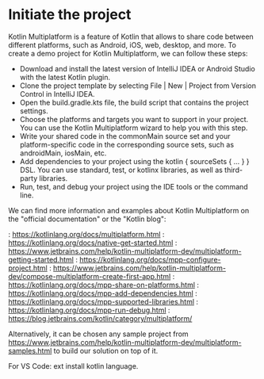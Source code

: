 # Initiate the project

Kotlin Multiplatform is a feature of Kotlin that allows to share code between different platforms, such as Android, iOS, 
web, desktop, and more. To create a demo project for Kotlin Multiplatform, we can follow these steps:

- Download and install the latest version of IntelliJ IDEA or Android Studio with the latest Kotlin plugin.
- Clone the project template by selecting File | New | Project from Version Control in IntelliJ IDEA.
- Open the build.gradle.kts file, the build script that contains the project settings.
- Choose the platforms and targets you want to support in your project. You can use the Kotlin Multiplatform wizard to help you with this step.
- Write your shared code in the commonMain source set and your platform-specific code in the corresponding source sets, such as androidMain, iosMain, etc.
- Add dependencies to your project using the kotlin { sourceSets { … } } DSL. You can use standard, test, or kotlinx libraries, as well as third-party libraries.
- Run, test, and debug your project using the IDE tools or the command line.

We can find more information and examples about Kotlin Multiplatform on the "official documentation" or the "Kotlin blog":

: https://kotlinlang.org/docs/multiplatform.html 
: https://kotlinlang.org/docs/native-get-started.html 
: https://www.jetbrains.com/help/kotlin-multiplatform-dev/multiplatform-getting-started.html 
: https://kotlinlang.org/docs/mpp-configure-project.html 
: https://www.jetbrains.com/help/kotlin-multiplatform-dev/compose-multiplatform-create-first-app.html 
: https://kotlinlang.org/docs/mpp-share-on-platforms.html 
: https://kotlinlang.org/docs/mpp-add-dependencies.html 
: https://kotlinlang.org/docs/mpp-supported-libraries.html 
: https://kotlinlang.org/docs/mpp-run-debug.html 
: https://blog.jetbrains.com/kotlin/category/multiplatform/

Alternatively, it can be chosen any sample project from 
https://www.jetbrains.com/help/kotlin-multiplatform-dev/multiplatform-samples.html
to build our solution on top of it.

For VS Code: ext install kotlin language.